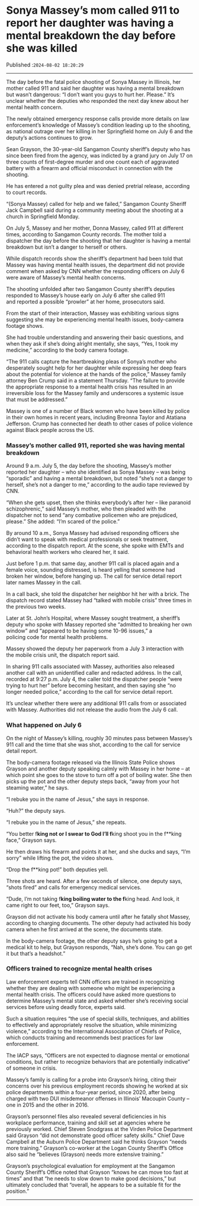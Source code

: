 # Sonya Massey’s mom called 911 to report her daughter was having a mental breakdown the day before she was killed

Published :`2024-08-02 18:20:29`

---

The day before the fatal police shooting of Sonya Massey in Illinois, her mother called 911 and said her daughter was having a mental breakdown but wasn’t dangerous: “I don’t want you guys to hurt her. Please.” It’s unclear whether the deputies who responded the next day knew about her mental health concern.

The newly obtained emergency response calls provide more details on law enforcement’s knowledge of Massey’s condition leading up to the shooting, as national outrage over her killing in her Springfield home on July 6 and the deputy’s actions continues to grow.

Sean Grayson, the 30-year-old Sangamon County sheriff’s deputy who has since been fired from the agency, was indicted by a grand jury on July 17 on three counts of first-degree murder and one count each of aggravated battery with a firearm and official misconduct in connection with the shooting.

He has entered a not guilty plea and was denied pretrial release, according to court records.

“(Sonya Massey) called for help and we failed,” Sangamon County Sheriff Jack Campbell said during a community meeting about the shooting at a church in Springfield Monday.

On July 5, Massey and her mother, Donna Massey, called 911 at different times, according to Sangamon County records. The mother told a dispatcher the day before the shooting that her daughter is having a mental breakdown but isn’t a danger to herself or others.

While dispatch records show the sheriff’s department had been told that Massey was having mental health issues, the department did not provide comment when asked by CNN whether the responding officers on July 6 were aware of Massey’s mental health concerns.

The shooting unfolded after two Sangamon County sheriff’s deputies responded to Massey’s house early on July 6 after she called 911 and reported a possible “prowler” at her home, prosecutors said.

From the start of their interaction, Massey was exhibiting various signs suggesting she may be experiencing mental health issues, body-camera footage shows.

She had trouble understanding and answering their basic questions, and when they ask if she’s doing alright mentally, she says, “Yes, I took my medicine,” according to the body camera footage.

“The 911 calls capture the heartbreaking pleas of Sonya’s mother who desperately sought help for her daughter while expressing her deep fears about the potential for violence at the hands of the police,” Massey family attorney Ben Crump said in a statement Thursday. “The failure to provide the appropriate response to a mental health crisis has resulted in an irreversible loss for the Massey family and underscores a systemic issue that must be addressed.”

Massey is one of a number of Black women who have been killed by police in their own homes in recent years, including Breonna Taylor and Atatiana Jefferson. Crump has connected her death to other cases of police violence against Black people across the US.

### Massey’s mother called 911, reported she was having mental breakdown

Around 9 a.m. July 5, the day before the shooting, Massey’s mother reported her daughter – who she identified as Sonya Massey – was being “sporadic” and having a mental breakdown, but noted “she’s not a danger to herself, she’s not a danger to me,” according to the audio tape reviewed by CNN.

“When she gets upset, then she thinks everybody’s after her – like paranoid schizophrenic,” said Massey’s mother, who then pleaded with the dispatcher not to send “any combative policemen who are prejudiced, please.” She added: “I’m scared of the police.”

By around 10 a.m., Sonya Massey had advised responding officers she didn’t want to speak with medical professionals or seek treatment, according to the dispatch report. At the scene, she spoke with EMTs and behavioral health workers who cleared her, it said.

Just before 1 p.m. that same day, another 911 call is placed again and a female voice, sounding distressed, is heard yelling that someone had broken her window, before hanging up. The call for service detail report later names Massey in the call.

In a call back, she told the dispatcher her neighbor hit her with a brick. The dispatch record stated Massey had “talked with mobile crisis” three times in the previous two weeks.

Later at St. John’s Hospital, where Massey sought treatment, a sheriff’s deputy who spoke with Massey reported she “admitted to breaking her own window” and “appeared to be having some 10-96 issues,” a policing code for mental health problems.

Massey showed the deputy her paperwork from a July 3 interaction with the mobile crisis unit, the dispatch report said.

In sharing 911 calls associated with Massey, authorities also released another call with an unidentified caller and redacted address. In the call, recorded at 9:27 p.m. July 4, the caller told the dispatcher people “were trying to hurt her” before becoming hesitant, and then saying she “no longer needed police,” according to the call for service detail report.

It’s unclear whether there were any additional 911 calls from or associated with Massey. Authorities did not release the audio from the July 6 call.

### What happened on July 6

On the night of Massey’s killing, roughly 30 minutes pass between Massey’s 911 call and the time that she was shot, according to the call for service detail report.

The body-camera footage released via the Illinois State Police shows Grayson and another deputy speaking calmly with Massey in her home – at which point she goes to the stove to turn off a pot of boiling water. She then picks up the pot and the other deputy steps back, “away from your hot steaming water,” he says.

“I rebuke you in the name of Jesus,” she says in response.

“Huh?” the deputy says.

“I rebuke you in the name of Jesus,” she repeats.

“You better f**king not or I swear to God I’ll f**king shoot you in the f**king face,” Grayson says.

He then draws his firearm and points it at her, and she ducks and says, “I’m sorry” while lifting the pot, the video shows.

“Drop the f**king pot!” both deputies yell.

Three shots are heard. After a few seconds of silence, one deputy says, “shots fired” and calls for emergency medical services.

“Dude, I’m not taking f**king boiling water to the f**king head. And look, it came right to our feet, too,” Grayson says.

Grayson did not activate his body camera until after he fatally shot Massey, according to charging documents. The other deputy had activated his body camera when he first arrived at the scene, the documents state.

In the body-camera footage, the other deputy says he’s going to get a medical kit to help, but Grayson responds, “Nah, she’s done. You can go get it but that’s a headshot.”

### Officers trained to recognize mental health crises

Law enforcement experts tell CNN officers are trained in recognizing whether they are dealing with someone who might be experiencing a mental health crisis. The officers could have asked more questions to determine Massey’s mental state and asked whether she’s receiving social services before using deadly force, experts said.

Such a situation requires “the use of special skills, techniques, and abilities to effectively and appropriately resolve the situation, while minimizing violence,” according to the International Association of Chiefs of Police, which conducts training and recommends best practices for law enforcement.

The IACP says, “Officers are not expected to diagnose mental or emotional conditions, but rather to recognize behaviors that are potentially indicative” of someone in crisis.

Massey’s family is calling for a probe into Grayson’s hiring, citing their concerns over his previous employment records showing he worked at six police departments within a four-year period, since 2020, after being charged with two DUI misdemeanor offenses in Illinois’ Macoupin County – one in 2015 and the other in 2016.

Grayson’s personnel files also revealed several deficiencies in his workplace performance, training and skill set at agencies where he previously worked. Chief Steven Snodgrass at the Virden Police Department said Grayson “did not demonstrate good officer safety skills.” Chief Dave Campbell at the Auburn Police Department said he thinks Grayson “needs more training.” Grayson’s co-worker at the Logan County Sheriff’s Office also said he “believes (Grayson) needs more extensive training.”

Grayson’s psychological evaluation for employment at the Sangamon County Sheriff’s Office noted that Grayson “knows he can move too fast at times” and that “he needs to slow down to make good decisions,” but ultimately concluded that “overall, he appears to be a suitable fit for the position.”

---

